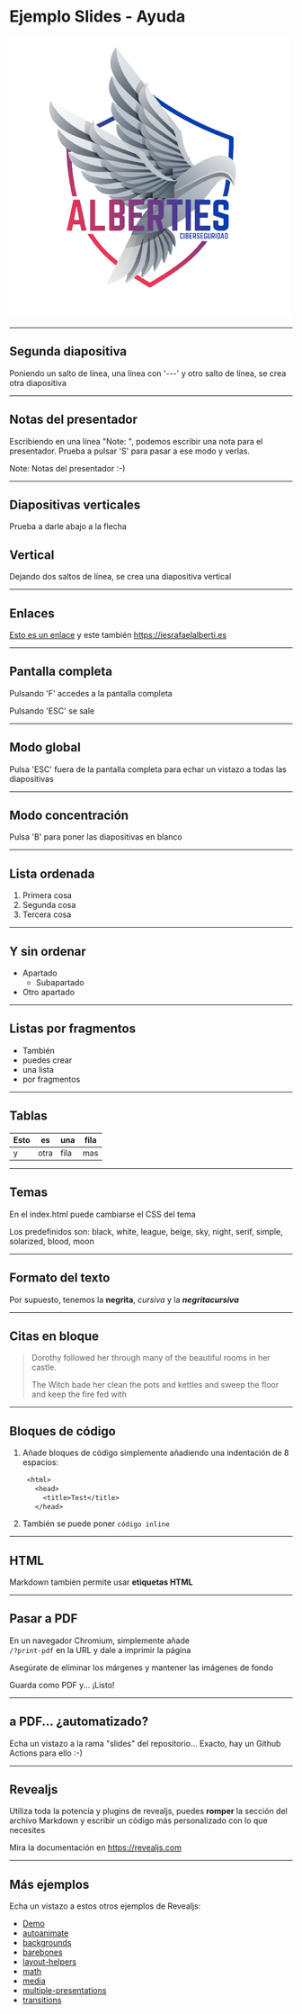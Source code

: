 <!-- Con # se ponen los títulos -->
# Ejemplo Slides - Ayuda
<!-- Así se pone una imagen -->
![Logo Alberties](assets/logo-alberties.png)

---

## Segunda diapositiva
Poniendo un salto de línea, una línea con '---' y otro salto de línea, se crea otra diapositiva

---

## Notas del presentador

Escribiendo en una línea "Note: ", podemos escribir una nota para el presentador. Prueba a pulsar 'S' para pasar a ese modo y verlas.

Note: Notas del presentador :-)

---

## Diapositivas verticales
Prueba a darle abajo a la flecha


## Vertical
Dejando dos saltos de línea, se crea una diapositiva vertical

---

## Enlaces

[Esto es un enlace](https://iesrafaelalberti.es) y este también <https://iesrafaelalberti.es>

---

## Pantalla completa

Pulsando 'F' accedes a la pantalla completa

Pulsando 'ESC' se sale

---

## Modo global

Pulsa 'ESC' fuera de la pantalla completa para echar un vistazo a todas las diapositivas

---

## Modo concentración

Pulsa 'B' para poner las diapositivas en blanco

---

## Lista ordenada

1. Primera cosa
2. Segunda cosa
3. Tercera cosa

---

## Y sin ordenar

* Apartado
	* Subapartado
* Otro apartado

---

## Listas por fragmentos

* También <!-- .element: class="fragment" -->
* puedes crear <!-- .element: class="fragment" -->
* una lista <!-- .element: class="fragment" -->
* por fragmentos <!-- .element: class="fragment" -->

---

## Tablas

| Esto | es   | una  | fila |
|------|------|------|------|
| y    | otra | fila | mas  |

---

## Temas

En el index.html puede cambiarse el CSS del tema

Los predefinidos son: black, white, league, beige, sky, night, serif, simple, solarized, blood, moon

---

## Formato del texto

Por supuesto, tenemos la **negrita**, *cursiva* y la ***negritacursiva***

---

## Citas en bloque

> Dorothy followed her through many of the beautiful rooms in her castle.
>
> The Witch bade her clean the pots and kettles and sweep the floor and keep the fire fed with

---

## Bloques de código

1. Añade bloques de código simplemente añadiendo una indentación de 8 espacios:

        <html>
          <head>
            <title>Test</title>
          </head>

2. También se puede poner `código inline`

---

## HTML

Markdown también permite usar <b>etiquetas HTML</b>

---

## Pasar a PDF

En un navegador Chromium, simplemente añade  
`/?print-pdf` en la URL y dale a imprimir la página

Asegúrate de eliminar los márgenes y mantener las imágenes de fondo

Guarda como PDF y... ¡Listo!

---

## a PDF... ¿automatizado?

Echa un vistazo a la rama "slides" del repositorio... Exacto, hay un Github Actions para ello :-)

---

## Revealjs

Utiliza toda la potencia y plugins de revealjs, puedes **romper** la sección del archivo Markdown y escribir un código más personalizado con lo que necesites

Mira la documentación en <https://revealjs.com>

---

## Más ejemplos

Echa un vistazo a estos otros ejemplos de Revealjs:

- [Demo](/examples/demo.html)
- [autoanimate](/examples/auto-animate.html)
- [backgrounds](/examples/backgrounds.html)
- [barebones](/examples/barebones.html)
- [layout-helpers](/examples/layout-helpers.html)
- [math](/examples/math.html)
- [media](/examples/media.html)
- [multiple-presentations](/examples/multiple-presentations.html)
- [transitions](/examples/transitions.html)
